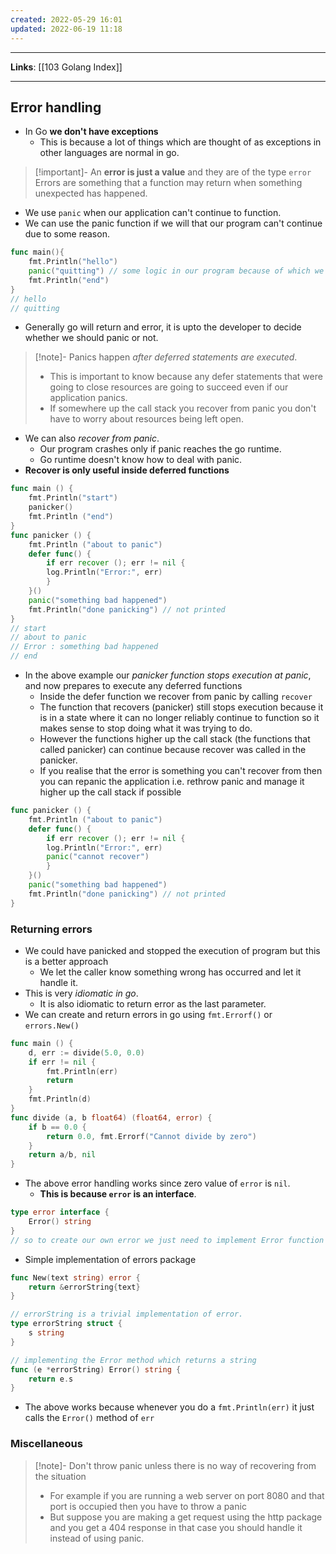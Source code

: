 ```yaml
---
created: 2022-05-29 16:01
updated: 2022-06-19 11:18
---
```

---
**Links**: [[103 Golang Index]]

---
## Error handling
- In Go **we don't have exceptions** 
	- This is because a lot of things which are thought of as exceptions in other languages are normal in go.

> [!important]- An **error is just a value** and they are of the type `error` 
> Errors are something that a function may return when something unexpected has happened.

- We use `panic` when our application can't continue to function.
- We can use the panic function if we will that our program can't continue due to some reason.
```go
func main(){
	fmt.Println("hello")
	panic("quitting") // some logic in our program because of which we think it should not continue execution
	fmt.Println("end")
}
// hello
// quitting
```
- Generally go will return and error, it is upto the developer to decide whether we should panic or not.

> [!note]- Panics happen *after deferred statements are executed*.
> - This is important to know because any defer statements that were going to close resources are going to succeed even if our application panics.
> - If somewhere up the call stack you recover from panic you don't have to worry about resources being left open.

- We can also *recover from panic*. 
	- Our program crashes only if panic reaches the go runtime. 
	- Go runtime doesn't know how to deal with panic.
- **Recover is only useful inside deferred functions**
```go
func main () {
	fmt.Println("start")
	panicker()
	fmt.Println ("end")
}
func panicker () {
	fmt.Println ("about to panic")
	defer func() {
		if err recover (); err != nil {
		log.Println("Error:", err)
		}
	}()
	panic("something bad happened")
	fmt.Println("done panicking") // not printed
}
// start
// about to panic
// Error : something bad happened
// end
```
- In the above example our *panicker function stops execution at panic*, and now prepares to execute any deferred functions 
	- Inside the defer function we recover from panic by calling `recover`
	- The function that recovers (panicker) still stops execution because it is in a state where it can no longer reliably continue to function so it makes sense to stop doing what it was trying to do.
	- However the functions higher up the call stack (the functions that called panicker) can continue because recover was called in the panicker.
	- If you realise that the error is something you can't recover from then you can repanic the application i.e. rethrow panic and manage it higher up the call stack if possible
```go
func panicker () {
	fmt.Println ("about to panic")
	defer func() {
		if err recover (); err != nil {
		log.Println("Error:", err)
		panic("cannot recover")
		}
	}()
	panic("something bad happened")
	fmt.Println("done panicking") // not printed
}
```

### Returning errors
- We could have panicked and stopped the execution of program but this is a better approach
	- We let the caller know something wrong has occurred and let it handle it.
- This is very *idiomatic in go*.
	- It is also idiomatic to return error as the last parameter.
- We can create and return errors in go using `fmt.Errorf()` or `errors.New()`
```go
func main () {
	d, err := divide(5.0, 0.0)
	if err != nil {
		fmt.Println(err)
		return
	}
	fmt.Println(d)
}
func divide (a, b float64) (float64, error) {
	if b == 0.0 {
		return 0.0, fmt.Errorf("Cannot divide by zero")
	}
	return a/b, nil
}
```

- The above error handling works since zero value of `error` is `nil`. 
	- **This is because `error` is an interface**.
```go
type error interface {
	Error() string
}
// so to create our own error we just need to implement Error function
```

- Simple implementation of errors package
```go
func New(text string) error {
	return &errorString{text}
}

// errorString is a trivial implementation of error.
type errorString struct {
	s string
}

// implementing the Error method which returns a string
func (e *errorString) Error() string {
	return e.s
}
```

- The above works because whenever you do a `fmt.Println(err)` it just calls the `Error()` method of `err`

### Miscellaneous
> [!note]- Don't throw panic unless there is no way of recovering from the situation
> - For example if you are running a web server on port 8080 and that port is occupied then you have to throw a panic
> - But suppose you are making a get request using the http package and you get a 404 response in that case you should handle it instead of using panic.
